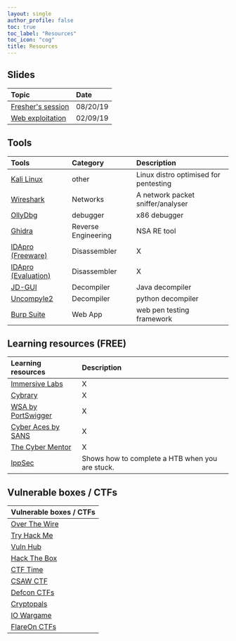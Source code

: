 ```yaml
---
layout: single
author_profile: false
toc: true
toc_label: "Resources"
toc_icon: "cog"
title: Resources 
---
```


## Slides

| Topic  | Date | 
|:--------|:-----|
| [Fresher's session](https://drive.google.com/open?id=1EjH3fUwpRcj9CamOM_03YdpY5_DNAvSS) |  08/20/19 |
| [Web exploitation](https://drive.google.com/file/d/18t87wjQnJvos3y3Aq0zj9XNUVgfcFknQ/view?usp=sharing) | 02/09/19 |

## Tools

| Tools  | Category | Description |
|:------|:---------|:------------|
| [Kali Linux](https://www.kali.org/) | other |Linux distro optimised for pentesting |
| [Wireshark](https://www.wireshark.org/) | Networks | A network packet sniffer/analyser |
| [OllyDbg](http://www.ollydbg.de/) | debugger | x86 debugger |
| [Ghidra](https://ghidra-sre.org/ ) | Reverse Engineering | NSA RE tool |
| [IDApro (Freeware)](https://www.hex-rays.com/products/ida/support/download_freeware.shtml) | Disassembler | X |
| [IDApro (Evaluation)](https://out7.hex-rays.com/demo/request) | Disassembler | X |
| [JD-GUI](http://java-decompiler.github.io/) | Decompiler | Java decompiler |
| [Uncompyle2](https://github.com/Mysterie/uncompyle2) | Decompiler | python decompiler |
| [Burp Suite](https://portswigger.net/burp) | Web App | web pen testing framework |

## Learning resources (FREE)

| Learning resources | Description |
|:-------------------|:------------|
| [Immersive Labs](https://immersivelabs.online/signin) | X |
| [Cybrary](https://www.cybrary.it/) | X |
| [WSA by PortSwigger](https://portswigger.net/web-security) | X |
| [Cyber Aces by SANS](https://www.cyberaces.org/courses.html) | X |
| [The Cyber Mentor](https://www.youtube.com/channel/UC0ArlFuFYMpEewyRBzdLHiw) | X |
| [IppSec](https://www.youtube.com/channel/UCa6eh7gCkpPo5XXUDfygQQA) | Shows how to complete a HTB when you are stuck. |

## Vulnerable boxes / CTFs

| Vulnerable boxes / CTFs |
|:------------------------|
| [Over The Wire](https://overthewire.org/wargames/) | 
| [Try Hack Me](https://tryhackme.com/dashboard) |
| [Vuln Hub](https://www.vulnhub.com/) |
| [Hack The Box](https://www.hackthebox.eu/home) |
| [CTF Time](https://ctftime.org/event/list/upcoming) |
| [CSAW CTF](https://365.csaw.io/) |
| [Defcon CTFs](https://ctftime.org/ctf/1/) |
| [Cryptopals](https://cryptopals.com/) |
| [IO Wargame](https://io.netgarage.org/) |
| [FlareOn CTFs](http://flare-on.com/) |

